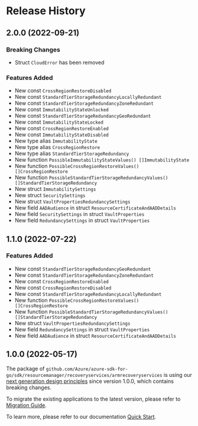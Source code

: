 # Release History

## 2.0.0 (2022-09-21)
### Breaking Changes

- Struct `CloudError` has been removed

### Features Added

- New const `CrossRegionRestoreDisabled`
- New const `StandardTierStorageRedundancyLocallyRedundant`
- New const `StandardTierStorageRedundancyZoneRedundant`
- New const `ImmutabilityStateUnlocked`
- New const `StandardTierStorageRedundancyGeoRedundant`
- New const `ImmutabilityStateLocked`
- New const `CrossRegionRestoreEnabled`
- New const `ImmutabilityStateDisabled`
- New type alias `ImmutabilityState`
- New type alias `CrossRegionRestore`
- New type alias `StandardTierStorageRedundancy`
- New function `PossibleImmutabilityStateValues() []ImmutabilityState`
- New function `PossibleCrossRegionRestoreValues() []CrossRegionRestore`
- New function `PossibleStandardTierStorageRedundancyValues() []StandardTierStorageRedundancy`
- New struct `ImmutabilitySettings`
- New struct `SecuritySettings`
- New struct `VaultPropertiesRedundancySettings`
- New field `AADAudience` in struct `ResourceCertificateAndAADDetails`
- New field `SecuritySettings` in struct `VaultProperties`
- New field `RedundancySettings` in struct `VaultProperties`


## 1.1.0 (2022-07-22)
### Features Added

- New const `StandardTierStorageRedundancyGeoRedundant`
- New const `StandardTierStorageRedundancyZoneRedundant`
- New const `CrossRegionRestoreEnabled`
- New const `CrossRegionRestoreDisabled`
- New const `StandardTierStorageRedundancyLocallyRedundant`
- New function `PossibleCrossRegionRestoreValues() []CrossRegionRestore`
- New function `PossibleStandardTierStorageRedundancyValues() []StandardTierStorageRedundancy`
- New struct `VaultPropertiesRedundancySettings`
- New field `RedundancySettings` in struct `VaultProperties`
- New field `AADAudience` in struct `ResourceCertificateAndAADDetails`


## 1.0.0 (2022-05-17)

The package of `github.com/Azure/azure-sdk-for-go/sdk/resourcemanager/recoveryservices/armrecoveryservices` is using our [next generation design principles](https://azure.github.io/azure-sdk/general_introduction.html) since version 1.0.0, which contains breaking changes.

To migrate the existing applications to the latest version, please refer to [Migration Guide](https://aka.ms/azsdk/go/mgmt/migration).

To learn more, please refer to our documentation [Quick Start](https://aka.ms/azsdk/go/mgmt).